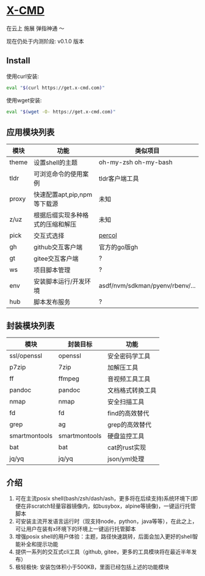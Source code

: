 # [X-CMD](https://x-cmd.com/zh)

在云上 施展 弹指神通 ～

现在仍处于内测阶段: v0.1.0 版本

## Install

使用curl安装:

```bash
eval "$(curl https://get.x-cmd.com)"
```

使用wget安装:

```bash
eval "$(wget -O- https://get.x-cmd.com)"
```

## 应用模块列表

| 模块 | 功能 | 类似项目 |
| --- | --- | --- |
| theme | 设置shell的主题  | oh-my-zsh oh-my-bash |
| tldr | 可浏览命令的使用案例  | tldr客户端工具 |
| proxy | 快速配置apt,pip,npm等下载源 | 未知 |
| z/uz | 根据后缀实现多种格式的压缩和解压  | 未知 |
| pick | 交互式选择 | [percol](https://github.com/mooz/percol) |
| gh | github交互客户端  | 官方的go版gh |
| gt | gitee交互客户端 | ? |
| ws | 项目脚本管理 | ? |
| env | 安装脚本运行/开发环境  | asdf/nvm/sdkman/pyenv/rbenv/... |
| hub | 脚本发布服务 | ? |

## 封装模块列表

| 模块 | 封装目标 | 功能 |
| -- | -- | -- |
| ssl/openssl | openssl | 安全密码学工具 |
| p7zip | 7zip | 加解压工具 |
| ff | ffmpeg | 音视频工具工具 |
| pandoc | pandoc | 文档格式转换工具 |
| nmap | nmap | 安全扫描工具 |
| fd | fd | find的高效替代 |
| grep | ag | grep的高效替代 |
| smartmontools | smartmontools | 硬盘监控工具 |
| bat | bat | cat的rust实现 |
| jq/yq | jq/yq | json/yml处理 |


## 介绍

1. 可在主流posix shell(bash/zsh/dash/ash，更多将在后续支持)系统环境下(即便在非scratch轻量容器镜像内，如busybox，alpine等镜像)，一键运行托管脚本
2. 可安装主流开发语言运行时（现支持node，python，java等等），在此之上，可让用户在装有x环境下的环境上一键运行托管脚本
3. 增强posix shell的用户体验：主题，路径快速跳转，后面会加入更好的shell智能补全和提示功能
4. 提供一系列的交互式cli工具（github, gitee，更多的工具模块将在最近半年发布）
5. 极轻极快: 安装包体积小于500KB，里面已经包括上述的功能模块
